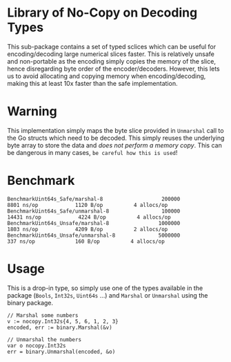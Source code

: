 # Library of No-Copy on Decoding Types

This sub-package contains a set of typed sclices which can be useful for encoding/decoding large numerical slices faster. This is relatively unsafe and non-portable as the encoding simply copies the memory of the slice, hence disregarding byte order of the encoder/decoders. However, this lets us to avoid allocating and copying memory when encoding/decoding, making this at least 10x faster than the safe implementation. 

# Warning

This implementation simply maps the byte slice provided in `Unmarshal` call to the Go structs which need to be decoded. This simply reuses the underlying byte array to store the data and *does not perform a memory copy*. This can be dangerous in many cases, `be careful how this is used`!

# Benchmark

```
BenchmarkUint64s_Safe/marshal-8                   200000              8801 ns/op            1120 B/op          4 allocs/op
BenchmarkUint64s_Safe/unmarshal-8                 100000             14431 ns/op            4224 B/op          4 allocs/op
BenchmarkUint64s_Unsafe/marshal-8                1000000              1803 ns/op            4209 B/op          2 allocs/op
BenchmarkUint64s_Unsafe/unmarshal-8              5000000               337 ns/op             160 B/op          4 allocs/op
```

# Usage
This is a drop-in type, so simply use one of the types available in the package (`Bools`, `Int32s`, `Uint64s` ...) and `Marshal` or `Unmarshal` using the binary package.
```
// Marshal some numbers
v := nocopy.Int32s{4, 5, 6, 1, 2, 3}
encoded, err := binary.Marshal(&v)

// Unmarshal the numbers
var o nocopy.Int32s
err = binary.Unmarshal(encoded, &o)
```
